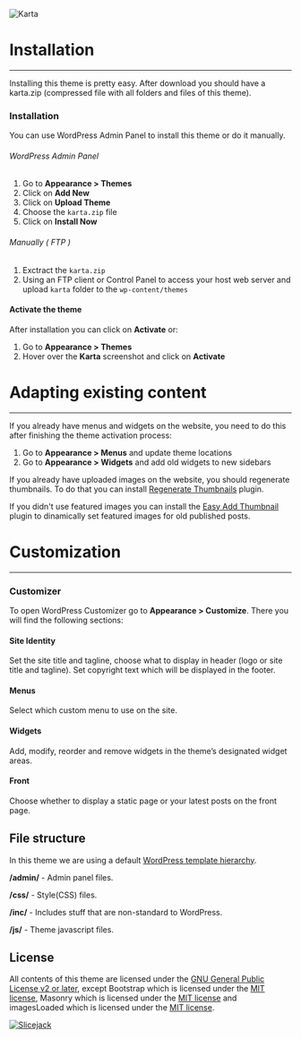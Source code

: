 ![Karta](http://slicejack.com/shared/karta.png "Karta")

# Installation
---------------
Installing this theme is pretty easy. After download you should have a karta.zip (compressed file with all folders and files of this theme).

### Installation
You can use WordPress Admin Panel to install this theme or do it manually.
###### WordPress Admin Panel

1. Go to **Appearance > Themes**
2. Click on **Add New**
3. Click on **Upload Theme**
4. Choose the `karta.zip` file
5. Click on **Install Now**

###### Manually ( FTP )

1. Exctract the `karta.zip`
2. Using an FTP client or Control Panel to access your host web server and upload `karta` folder to the `wp-content/themes`


#### Activate the theme
After installation you can click on **Activate** or:

1. Go to **Appearance > Themes**
2. Hover over the **Karta** screenshot and click on **Activate**

# Adapting existing content
---------------
If you already have menus and widgets on the website, you need to do this after finishing the theme activation process:

1. Go to **Appearance > Menus** and update theme locations
2. Go to **Appearance > Widgets** and add old widgets to new sidebars

If you already have uploaded images on the website, you should regenerate thumbnails. To do that you can install [Regenerate Thumbnails](http://wordpress.org/plugins/regenerate-thumbnails/) plugin.

If you didn't use featured images you can install the [Easy Add Thumbnail](http://wordpress.org/plugins/easy-add-thumbnail/) plugin to dinamically set featured images for old published posts.


# Customization
---------------
### Customizer
To open WordPress Customizer go to **Appearance > Customize**. There you will find the following sections:

#### Site Identity
Set the site title and tagline, choose what to display in header (logo or site title and tagline). 
Set copyright text which will be displayed in the footer.

#### Menus
Select which custom menu to use on the site.

#### Widgets
Add, modify, reorder and remove widgets in the theme’s designated widget areas.

#### Front
Choose whether to display a static page or your latest posts on the front page.

## File structure
In this theme we are using a default [WordPress template hierarchy](http://codex.wordpress.org/Template_Hierarchy).

**/admin/** - Admin panel files.

**/css/** - Style(CSS) files.

**/inc/** - Includes stuff that are non-standard to WordPress.

**/js/** - Theme javascript files.

## License

All contents of this theme are licensed under the [GNU General Public License v2 or later](http://www.gnu.org/licenses/gpl-2.0.html), except Bootstrap which is licensed under the [MIT license](https://github.com/twbs/bootstrap/blob/master/LICENSE), Masonry which is licensed under the [MIT license](http://desandro.mit-license.org) and imagesLoaded which is licensed under the [MIT license](https://desandro.mit-license.org).

[![Slicejack](http://slicejack.com/shared/karta-footer.png "Slicejack")](http://slicejack.com "Slicejack")

